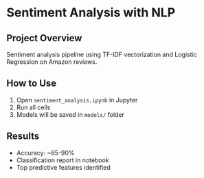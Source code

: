 # Sentiment Analysis with NLP

## Project Overview
Sentiment analysis pipeline using TF-IDF vectorization and Logistic Regression on Amazon reviews.

## How to Use
1. Open `sentiment_analysis.ipynb` in Jupyter
2. Run all cells
3. Models will be saved in `models/` folder

## Results
- Accuracy: ~85-90%
- Classification report in notebook
- Top predictive features identified
